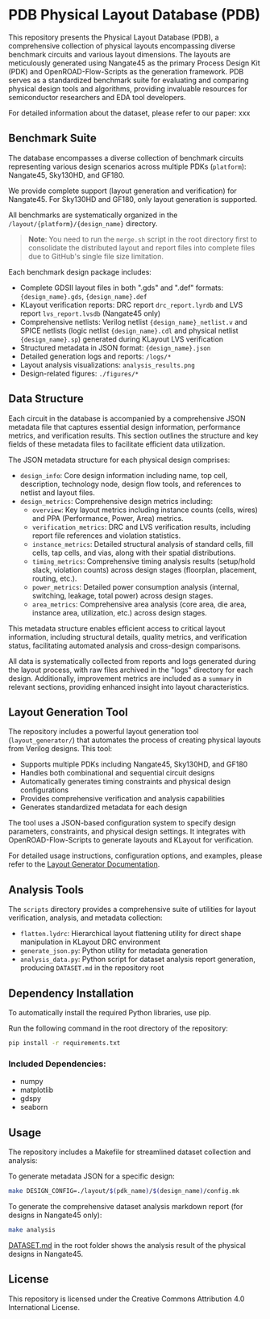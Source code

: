 # PDB Physical Layout Database (PDB)

This repository presents the Physical Layout Database (PDB), a comprehensive collection of physical layouts encompassing diverse benchmark circuits and various layout dimensions. The layouts are meticulously generated using Nangate45 as the primary Process Design Kit (PDK) and OpenROAD-Flow-Scripts as the generation framework. PDB serves as a standardized benchmark suite for evaluating and comparing physical design tools and algorithms, providing invaluable resources for semiconductor researchers and EDA tool developers.

For detailed information about the dataset, please refer to our paper: xxx

## Benchmark Suite

The database encompasses a diverse collection of benchmark circuits representing various design scenarios across multiple PDKs (`platform`): Nangate45, Sky130HD, and GF180.

We provide complete support (layout generation and verification) for Nangate45. For Sky130HD and GF180, only layout generation is supported.

All benchmarks are systematically organized in the `/layout/{platform}/{design_name}` directory.

> **Note**: You need to run the `merge.sh` script in the root directory first to consolidate the distributed layout and report files into complete files due to GitHub's single file size limitation.

Each benchmark design package includes:
- Complete GDSII layout files in both ".gds" and ".def" formats: `{design_name}.gds`, `{design_name}.def`
- KLayout verification reports: DRC report `drc_report.lyrdb` and LVS report `lvs_report.lvsdb` (Nangate45 only)
- Comprehensive netlists: Verilog netlist `{design_name}_netlist.v` and SPICE netlists (logic netlist `{design_name}.cdl` and physical netlist `{design_name}.sp`) generated during KLayout LVS verification
- Structured metadata in JSON format: `{design_name}.json`
- Detailed generation logs and reports: `/logs/*`
- Layout analysis visualizations: `analysis_results.png`
- Design-related figures: `./figures/*`

## Data Structure

Each circuit in the database is accompanied by a comprehensive JSON metadata file that captures essential design information, performance metrics, and verification results. This section outlines the structure and key fields of these metadata files to facilitate efficient data utilization.

The JSON metadata structure for each physical design comprises:

- `design_info`: Core design information including name, top cell, description, technology node, design flow tools, and references to netlist and layout files.
- `design_metrics`: Comprehensive design metrics including:
  - `overview`: Key layout metrics including instance counts (cells, wires) and PPA (Performance, Power, Area) metrics.
  - `verification_metrics`: DRC and LVS verification results, including report file references and violation statistics.
  - `instance_metrics`: Detailed structural analysis of standard cells, fill cells, tap cells, and vias, along with their spatial distributions.
  - `timing_metrics`: Comprehensive timing analysis results (setup/hold slack, violation counts) across design stages (floorplan, placement, routing, etc.).
  - `power_metrics`: Detailed power consumption analysis (internal, switching, leakage, total power) across design stages.
  - `area_metrics`: Comprehensive area analysis (core area, die area, instance area, utilization, etc.) across design stages.

This metadata structure enables efficient access to critical layout information, including structural details, quality metrics, and verification status, facilitating automated analysis and cross-design comparisons.

All data is systematically collected from reports and logs generated during the layout process, with raw files archived in the "logs" directory for each design. Additionally, improvement metrics are included as a `summary` in relevant sections, providing enhanced insight into layout characteristics.

## Layout Generation Tool

The repository includes a powerful layout generation tool (`layout_generator/`) that automates the process of creating physical layouts from Verilog designs. This tool:

- Supports multiple PDKs including Nangate45, Sky130HD, and GF180
- Handles both combinational and sequential circuit designs
- Automatically generates timing constraints and physical design configurations
- Provides comprehensive verification and analysis capabilities
- Generates standardized metadata for each design

The tool uses a JSON-based configuration system to specify design parameters, constraints, and physical design settings. It integrates with OpenROAD-Flow-Scripts to generate layouts and KLayout for verification.

For detailed usage instructions, configuration options, and examples, please refer to the [Layout Generator Documentation](layout_generator/README.md).

## Analysis Tools

The `scripts` directory provides a comprehensive suite of utilities for layout verification, analysis, and metadata collection:

- `flatten.lydrc`: Hierarchical layout flattening utility for direct shape manipulation in KLayout DRC environment
- `generate_json.py`: Python utility for metadata generation
- `analysis_data.py`: Python script for dataset analysis report generation, producing `DATASET.md` in the repository root

## Dependency Installation
To automatically install the required Python libraries, use pip.

Run the following command in the root directory of the repository:

```bash
pip install -r requirements.txt
```

### Included Dependencies:
- numpy
- matplotlib
- gdspy
- seaborn

## Usage

The repository includes a Makefile for streamlined dataset collection and analysis:

To generate metadata JSON for a specific design:
```bash
make DESIGN_CONFIG=./layout/$(pdk_name)/$(design_name)/config.mk
```

To generate the comprehensive dataset analysis markdown report (for designs in Nangate45 only):
```bash
make analysis
```

[DATASET.md](DATASET.md) in the root folder shows the analysis result of the physical designs in Nangate45.

## License

This repository is licensed under the Creative Commons Attribution 4.0 International License.